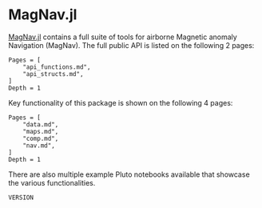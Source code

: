# MagNav.jl

[MagNav.jl](https://github.com/MIT-AI-Accelerator/MagNav.jl) contains a full suite of tools for airborne Magnetic anomaly Navigation (MagNav). The full public API is listed on the following 2 pages:

```@contents
Pages = [
    "api_functions.md",
    "api_structs.md",
]
Depth = 1
```

Key functionality of this package is shown on the following 4 pages:

```@contents
Pages = [
    "data.md",
    "maps.md",
    "comp.md",
    "nav.md",
]
Depth = 1
```

There are also multiple example Pluto notebooks available that showcase the various functionalities.

```@repl
VERSION
```
